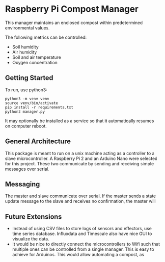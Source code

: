 # Raspberry Pi Compost Manager
This manager maintains an enclosed compost within predetermined environmental values. 



The following metrics can be controlled:



* Soil humidity
* Air humidity 
* Soil and air temperature
* Oxygen concentration

## Getting Started
To run, use python3:
```
python3 -m venv venv
source venv/bin/activate
pip install -r requirements.txt
python3 manager.py
```
It may optionally  be installed as a service so that it automatically resumes on computer reboot.
## General Architecture

This package is meant to run on a unix machine acting as a controller to a slave microcontroller. A Raspberry Pi 2 and an Arduino Nano were selected for this project. These two communicate by sending and receiving simple messages over serial. 

## Messaging

The master and slave communicate over serial. If the master sends a state update message to the slave and receives no confirmation, the master will

## Future Extensions

* Instead of using CSV files to store logs of sensors and effectors, use time series database. Influxdata and Timescale also have nice GUI to visualize the data.
* It would be nice to directly connect the microcontrollers to Wifi such that multiple ones can be controlled from a single manager. This is easy to achieve for Arduinos. This would allow automating a compost, as